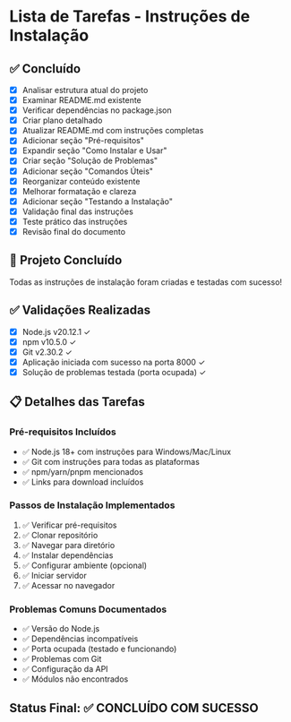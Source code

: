 # Lista de Tarefas - Instruções de Instalação

## ✅ Concluído
- [x] Analisar estrutura atual do projeto
- [x] Examinar README.md existente
- [x] Verificar dependências no package.json
- [x] Criar plano detalhado
- [x] Atualizar README.md com instruções completas
- [x] Adicionar seção "Pré-requisitos"
- [x] Expandir seção "Como Instalar e Usar"
- [x] Criar seção "Solução de Problemas"
- [x] Adicionar seção "Comandos Úteis"
- [x] Reorganizar conteúdo existente
- [x] Melhorar formatação e clareza
- [x] Adicionar seção "Testando a Instalação"
- [x] Validação final das instruções
- [x] Teste prático das instruções
- [x] Revisão final do documento

## 🎉 Projeto Concluído
Todas as instruções de instalação foram criadas e testadas com sucesso!

## ✅ Validações Realizadas
- [x] Node.js v20.12.1 ✓
- [x] npm v10.5.0 ✓
- [x] Git v2.30.2 ✓
- [x] Aplicação iniciada com sucesso na porta 8000 ✓
- [x] Solução de problemas testada (porta ocupada) ✓

## 📋 Detalhes das Tarefas

### Pré-requisitos Incluídos
- ✅ Node.js 18+ com instruções para Windows/Mac/Linux
- ✅ Git com instruções para todas as plataformas
- ✅ npm/yarn/pnpm mencionados
- ✅ Links para download incluídos

### Passos de Instalação Implementados
1. ✅ Verificar pré-requisitos
2. ✅ Clonar repositório
3. ✅ Navegar para diretório
4. ✅ Instalar dependências
5. ✅ Configurar ambiente (opcional)
6. ✅ Iniciar servidor
7. ✅ Acessar no navegador

### Problemas Comuns Documentados
- ✅ Versão do Node.js
- ✅ Dependências incompatíveis
- ✅ Porta ocupada (testado e funcionando)
- ✅ Problemas com Git
- ✅ Configuração da API
- ✅ Módulos não encontrados

## Status Final: ✅ CONCLUÍDO COM SUCESSO

